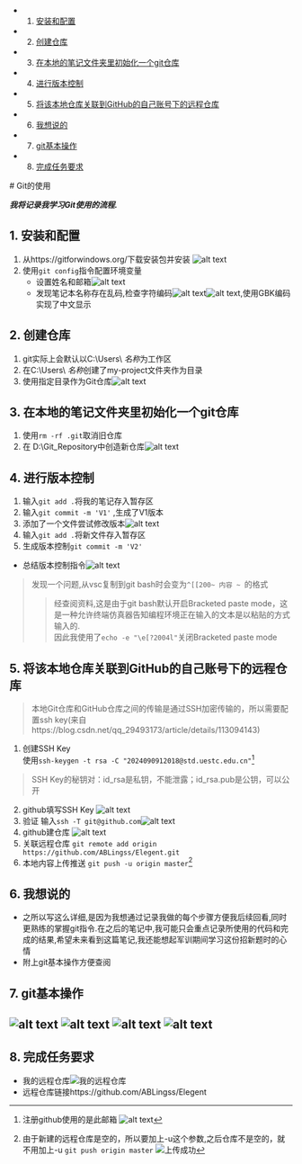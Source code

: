 <!-- vscode-markdown-toc -->
* 1. [安装和配置](#)
* 2. [创建仓库](#-1)
* 3. [在本地的笔记文件夹里初始化一个git仓库](#git)
* 4. [进行版本控制](#-1)
* 5. [将该本地仓库关联到GitHub的自己账号下的远程仓库](#GitHub)
* 6. [我想说的](#-1)
* 7. [git基本操作](#git-1)
* 8. [完成任务要求](#-1)

<!-- vscode-markdown-toc-config
	numbering=true
	autoSave=true
	/vscode-markdown-toc-config -->
<!-- /vscode-markdown-toc --># Git的使用
***我将记录我学习Git使用的流程.***
##  1. <a name=''></a>安装和配置
1. 从https://gitforwindows.org/下载安装包并安装  ![alt text](image.png)
2. 使用`git config`指令配置环境变量
   - 设置姓名和邮箱![alt text](image-1.png)
   - 发现笔记本名称存在乱码,检查字符编码![alt text](image-2.png)![alt text](image-3.png),使用GBK编码实现了中文显示
##  2. <a name='-1'></a>创建仓库
1. git实际上会默认以C:\Users\ *名称*为工作区
2. 在C:\Users\ *名称*创建了my-project文件夹作为目录
3. 使用指定目录作为Git仓库![alt text](image-4.png)
##  3. <a name='git'></a>在本地的笔记文件夹里初始化一个git仓库
1. 使用`rm -rf .git`取消旧仓库
2. 在 D:\Git_Repository中创造新仓库![alt text](image-5.png)
##  4. <a name='-1'></a>进行版本控制
1. 输入`git add .`将我的笔记存入暂存区
2. 输入`git commit -m 'V1'` ,生成了V1版本
3. 添加了一个文件尝试修改版本![alt text](image-6.png)
4. 输入`git add .`将新文件存入暂存区
5. 生成版本控制`git commit -m 'V2'`
- 总结版本控制指令![alt text](image-7.png)
> 发现一个问题,从vsc复制到git bash时会变为`^[[200~ 内容 ~ `的格式
>>经查阅资料,这是由于git bash默认开启Bracketed paste mode，这是一种允许终端仿真器告知编程环境正在输入的文本是以粘贴的方式输入的.  
因此我使用了`echo -e "\e[?2004l"`关闭Bracketed paste mode
##  5. <a name='GitHub'></a>将该本地仓库关联到GitHub的自己账号下的远程仓库
>本地Git仓库和GitHub仓库之间的传输是通过SSH加密传输的，所以需要配置ssh key(来自https://blog.csdn.net/qq_29493173/article/details/113094143)
1. 创建SSH Key  
使用`ssh-keygen -t rsa -C "2024090912018@std.uestc.edu.cn"`[^1]
[^1]:注册github使用的是此邮箱
![alt text](image-9.png)
> SSH Key的秘钥对：id_rsa是私钥，不能泄露；id_rsa.pub是公钥，可以公开
2.  github填写SSH Key
![alt text](image-10.png)
3. 验证  输入`ssh -T git@github.com`![alt text](image-11.png)
4. github建仓库   ![alt text](image-12.png)
5. 关联远程仓库  `git remote add origin https://github.com/ABLingss/Elegent.git`
6. 本地内容上传推送  `git push -u origin master`[^2]
[^2]:由于新建的远程仓库是空的，所以要加上-u这个参数,之后仓库不是空的，就不用加上-u `git push origin master`
![上传成功](image-13.png)
##  6. <a name='-1'></a>我想说的
- 之所以写这么详细,是因为我想通过记录我做的每个步骤方便我后续回看,同时更熟练的掌握git指令.在之后的笔记中,我可能只会重点记录所使用的代码和完成的结果,希望未来看到这篇笔记,我还能想起军训期间学习这份招新题时的心情
- 附上git基本操作方便查阅
##  7. <a name='git-1'></a>git基本操作
![alt text](image-15.png)  ![alt text](image-16.png)  ![alt text](image-17.png) ![alt text](image-18.png)
------
##  8. <a name='-1'></a>完成任务要求
- 我的远程仓库![我的远程仓库](image-14.png)
- 远程仓库链接https://github.com/ABLingss/Elegent